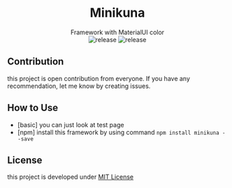 <div align="center">

# Minikuna
Framework with MaterialUI color  
![release](https://img.shields.io/badge/build-notready-red.svg) 
![release](https://img.shields.io/badge/version-0.4.1-orange.svg) 

</div>

## Contribution
this project is open contribution from everyone. If you have any recommendation, let me know by creating issues.

## How to Use
* [basic] you can just look at test page  
* [npm] install this framework by using command ```npm install minikuna --save```

  
## License
this project is developed under [MIT License](LICENSE)